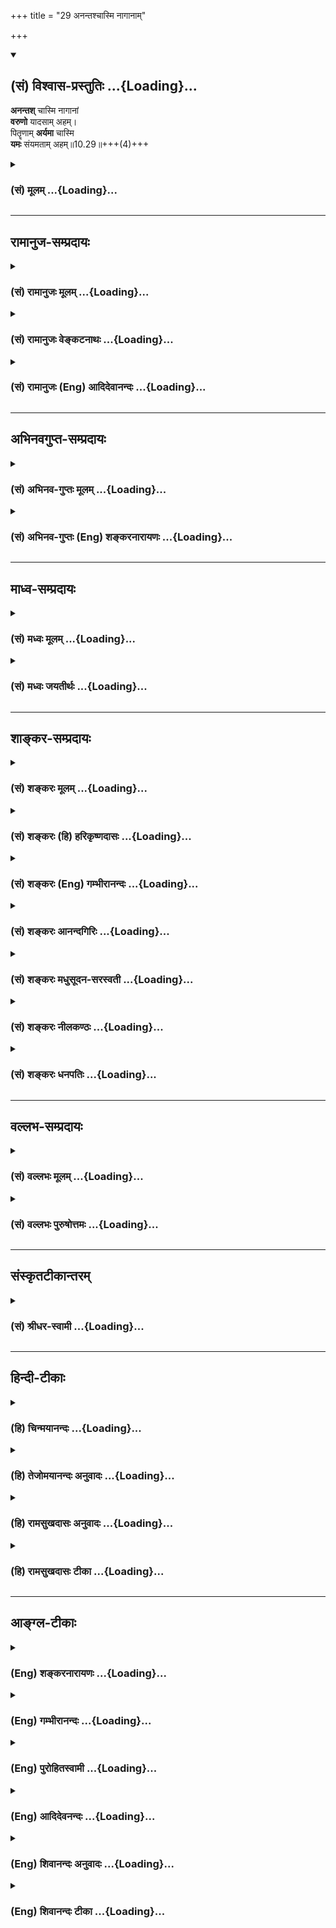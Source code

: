 +++
title = "29 अनन्तश्चास्मि नागानाम्"

+++
<div class="js_include" newlevelforh1="2" title="(सं) विश्वास-प्रस्तुतिः" unfilled url="/mahAbhAratam/vyAsaH/shlokashaH/06-bhIShma-parva/03-bhagavad-gItA-parva/saMskRtam/vishvAsa-prastutiH/10_vibhUti-vistAra-yoga/29_anantashchAsmi_nA.md">
<details open><summary><h2>(सं) विश्वास-प्रस्तुतिः ...{Loading}...</h2></summary>

**अनन्तश्** चास्मि नागानां  
**वरुणो** यादसाम् अहम्।  
पितॄणाम् **अर्यमा** चास्मि  
**यमः** संयमताम् अहम्॥10.29॥+++(4)+++
</details>
</div>
<div class="js_include collapsed" newlevelforh1="3" title="(सं) मूलम्" unfilled url="/mahAbhAratam/vyAsaH/shlokashaH/06-bhIShma-parva/03-bhagavad-gItA-parva/saMskRtam/mUlam/10_vibhUti-vistAra-yoga/29_anantashchAsmi_nA.md">
<details><summary><h3>(सं) मूलम् ...{Loading}...</h3></summary>

अनन्तश्चास्मि नागानां वरुणो यादसामहम्।  
पितॄणामर्यमा चास्मि यमः संयमतामहम्।।10.29।।
</details>
</div>


_________________
## रामानुज-सम्प्रदायः
<div class="js_include collapsed" newlevelforh1="3" title="(सं) रामानुजः मूलम्" unfilled url="/mahAbhAratam/vyAsaH/shlokashaH/06-bhIShma-parva/03-bhagavad-gItA-parva/saMskRtam/rAmAnujaH/mUlam/10_vibhUti-vistAra-yoga/29_anantashchAsmi_nA.md">
<details><summary><h3>(सं) रामानुजः मूलम् ...{Loading}...</h3></summary>

।।10.29।। नागा बहुशिरसः; यादांसि जलवासिनः; तेषां **वरुणः अहम्;** अत्र अपि
न निर्धारणे षष्ठी; दण्डयतां वैवस्वतः अहम्।

</details>
</div>
<div class="js_include collapsed" newlevelforh1="3" title="(सं) रामानुजः वेङ्कटनाथः" unfilled url="/mahAbhAratam/vyAsaH/shlokashaH/06-bhIShma-parva/03-bhagavad-gItA-parva/saMskRtam/rAmAnujaH/venkaTanAthaH/10_vibhUti-vistAra-yoga/29_anantashchAsmi_nA.md">
<details><summary><h3>(सं) रामानुजः वेङ्कटनाथः ...{Loading}...</h3></summary>

।। 10.29आयुधानाम् इत्यर्वाचीनायुधपरं; सुदर्शनाद्यपेक्षया
दधीचेरस्थिसम्भवस्य वज्रस्यापि निकृष्टत्वात्। धेनूनां दोग्ध्रीणाम्। दिव्या
सुरभिरिति यौगिकः कामधुक्शब्दोऽत्र व्यक्तिविशेषनिष्ठ इति भावः।
प्रजनशब्देन जननहेतुत्वं कन्दर्पस्यासाधारणोऽतिशय उक्तः। स मदायत्त
इत्यर्थः। अप्रजार्थकन्दर्पव्यवच्छेदार्थो वा प्रजनशब्दः। पर्याययोः
सर्पनागशब्दयोः कथं पृथग्व्यपदेश इत्यत्राह -- सर्पा एकशिरसः नागा बहुशिरस
इति। यादश्शब्देन वरुणस्यापि सङग्रहार्थमाह -- यादांसि जलवासिन इति। यद्वा
जलजन्तुमात्रं विवक्षितम् तेषां पतित्वेन सम्बन्धो वरुणस्य
तत्साजात्याभावाद्ग्राह्यः। अर्यमा पितृराजः। संयमतां संयच्छतामित्यर्थः।
तदाहदण्डयतामिति।  
  

</details>
</div>
<div class="js_include collapsed" newlevelforh1="3" title="(सं) रामानुजः (Eng) आदिदेवानन्दः" unfilled url="/mahAbhAratam/vyAsaH/shlokashaH/06-bhIShma-parva/03-bhagavad-gItA-parva/saMskRtam/rAmAnujaH/english/AdidevAnandaH/10_vibhUti-vistAra-yoga/29_anantashchAsmi_nA.md">
<details><summary><h3>(सं) रामानुजः (Eng) आदिदेवानन्दः ...{Loading}...</h3></summary>

10.26 - 10.29 Of trees I am Asvattha which is worthy of worship. Of celestial seers I am Narada. Kamadhuk is the divine cow. I am Kandarpa,
the cause of progeny. Sarpas are single-headed snakes while Nagas are many-headed snakes. Aatic creatures are known as Yadamsi. Of them I am Varuna. Of subdures, I am Yama, the son of the sun-god.

</details>
</div>


_________________
## अभिनवगुप्त-सम्प्रदायः
<div class="js_include collapsed" newlevelforh1="3" title="(सं) अभिनव-गुप्तः मूलम्" unfilled url="/mahAbhAratam/vyAsaH/shlokashaH/06-bhIShma-parva/03-bhagavad-gItA-parva/saMskRtam/abhinava-guptaH/mUlam/10_vibhUti-vistAra-yoga/29_anantashchAsmi_nA.md">
<details><summary><h3>(सं) अभिनव-गुप्तः मूलम् ...{Loading}...</h3></summary>

।।10.19 -- 10.42।। हन्त ते कथयिष्यामीत्यादि जगत्स्थित इत्यन्तम्। अहमात्मा
(श्लो. 20) इत्यनेन व्यवच्छेदं वारयति। अन्यथा स्थावराणां हिमालय
इत्यादिवाक्येषु हिमालय एव भगवान् नान्य इति व्यवच्छेदेन;
निर्विभागत्वाभावात् ब्रह्मदर्शनं खण्डितम् अभविष्यत्। यतो यस्याखण्डाकारा
व्याप्तिस्तथा चेतसि न उपारोहति; तां च \[यो\] जिज्ञासति
तस्यायमुपदेशग्रन्थः। तथाहि उपसंहारे ( उपसंहारेण)
भेदाभेदवादं,यद्यद्विभूतिमत्सत्त्वम् (श्लो -- 41) इत्यनेनाभिधाय;
पश्चादभेदमेवोपसंहरति अथवा बहुनैतेन -- विष्टभ्याहमिदं -- एकांशेन जगत्
स्थितः (श्लो -- 42) इति। उक्तं हि -- पादोऽस्य विश्वा भूतानि
त्रिपादस्यामृतं दिवि।। इति -- RV; X; 90; 3प्रजानां सृष्टिहेतुः सर्वमिदं
भगवत्तत्त्वमेव तैस्तेर्विचित्रै रूपैर्भाव्यमानं +++(S
तत्त्वमेतैस्तैर्विचित्रैः रूपैः ; N -- विचित्ररूपै -- )+++ सकलस्य +++(S;N
सकलमस्य)+++ विषयतां यातीति।

</details>
</div>
<div class="js_include collapsed" newlevelforh1="3" title="(सं) अभिनव-गुप्तः (Eng) शङ्करनारायणः" unfilled url="/mahAbhAratam/vyAsaH/shlokashaH/06-bhIShma-parva/03-bhagavad-gItA-parva/saMskRtam/abhinava-guptaH/english/shankaranArAyaNaH/10_vibhUti-vistAra-yoga/29_anantashchAsmi_nA.md">
<details><summary><h3>(सं) अभिनव-गुप्तः (Eng) शङ्करनारायणः ...{Loading}...</h3></summary>

10.29 See Comment under 10.42

</details>
</div>


_________________
## माध्व-सम्प्रदायः
<div class="js_include collapsed" newlevelforh1="3" title="(सं) मध्वः मूलम्" unfilled url="/mahAbhAratam/vyAsaH/shlokashaH/06-bhIShma-parva/03-bhagavad-gItA-parva/saMskRtam/madhvaH/mUlam/10_vibhUti-vistAra-yoga/29_anantashchAsmi_nA.md">
<details><summary><h3>(सं) मध्वः मूलम् ...{Loading}...</h3></summary>

।।10.29।। Sri Madhvacharya did not comment on this sloka.,

</details>
</div>
<div class="js_include collapsed" newlevelforh1="3" title="(सं) मध्वः जयतीर्थः" unfilled url="/mahAbhAratam/vyAsaH/shlokashaH/06-bhIShma-parva/03-bhagavad-gItA-parva/saMskRtam/madhvaH/jayatIrthaH/10_vibhUti-vistAra-yoga/29_anantashchAsmi_nA.md">
<details><summary><h3>(सं) मध्वः जयतीर्थः ...{Loading}...</h3></summary>

।।10.29।। Sri Jayatirtha did not comment on this sloka.  
  

</details>
</div>


_________________
## शाङ्कर-सम्प्रदायः
<div class="js_include collapsed" newlevelforh1="3" title="(सं) शङ्करः मूलम्" unfilled url="/mahAbhAratam/vyAsaH/shlokashaH/06-bhIShma-parva/03-bhagavad-gItA-parva/saMskRtam/shankaraH/mUlam/10_vibhUti-vistAra-yoga/29_anantashchAsmi_nA.md">
<details><summary><h3>(सं) शङ्करः मूलम् ...{Loading}...</h3></summary>

।।10.29।। --,**अनन्तश्च अस्मि नागानां** नागविशेषाणां नागराजश्च अस्मि।
**वरुणो यादसाम्** अहम् अब्देवतानां राजा अहम्। **पितॄणाम् अर्यमा** नाम
पितृराजश्**च** **अस्मि। यमः संयमतां** संयमनं कुर्वताम् **अहम्**।।

</details>
</div>
<div class="js_include collapsed" newlevelforh1="3" title="(सं) शङ्करः (हि) हरिकृष्णदासः" unfilled url="/mahAbhAratam/vyAsaH/shlokashaH/06-bhIShma-parva/03-bhagavad-gItA-parva/saMskRtam/shankaraH/hindI/harikRShNadAsaH/10_vibhUti-vistAra-yoga/29_anantashchAsmi_nA.md">
<details><summary><h3>(सं) शङ्करः (हि) हरिकृष्णदासः ...{Loading}...</h3></summary>

।।10.29।। नागोंके नाना भेदोंमें मैं अनन्त हूँ अर्थात् नागराज शेष हूँ और
जलसम्बन्धी देवोंमें उनका राजा वरुण मैं हूँ। मैं पितरोंमें अर्यमा नामक
पितृराज हूँ और शासन करनेवालोंमें यमराज हूँ।

</details>
</div>
<div class="js_include collapsed" newlevelforh1="3" title="(सं) शङ्करः (Eng) गम्भीरानन्दः" unfilled url="/mahAbhAratam/vyAsaH/shlokashaH/06-bhIShma-parva/03-bhagavad-gItA-parva/saMskRtam/shankaraH/english/gambhIrAnandaH/10_vibhUti-vistAra-yoga/29_anantashchAsmi_nA.md">
<details><summary><h3>(सं) शङ्करः (Eng) गम्भीरानन्दः ...{Loading}...</h3></summary>

10.29 Naganam, among snakes, of a particular species of snakes; asmi, I
am Ananta, the King of snakes. And Varuna, the King yadasam, of the gods
of the waters. Pitrnam, among the manes; I am the King of the manes,
named Aryama. And samyamatam, among the maintainers of law and order I
am Yama.

</details>
</div>
<div class="js_include collapsed" newlevelforh1="3" title="(सं) शङ्करः आनन्दगिरिः" unfilled url="/mahAbhAratam/vyAsaH/shlokashaH/06-bhIShma-parva/03-bhagavad-gItA-parva/saMskRtam/shankaraH/AnandagiriH/10_vibhUti-vistAra-yoga/29_anantashchAsmi_nA.md">
<details><summary><h3>(सं) शङ्करः आनन्दगिरिः ...{Loading}...</h3></summary>

।।10.29।। प्रजनयतीति व्युत्पत्तिमाश्रित्याह -- **प्रजनयितेति।** सर्पा
नागाश्च जातिभेदाद्भिद्यन्ते।

</details>
</div>
<div class="js_include collapsed" newlevelforh1="3" title="(सं) शङ्करः मधुसूदन-सरस्वती" unfilled url="/mahAbhAratam/vyAsaH/shlokashaH/06-bhIShma-parva/03-bhagavad-gItA-parva/saMskRtam/shankaraH/madhusUdana-sarasvatI/10_vibhUti-vistAra-yoga/29_anantashchAsmi_nA.md">
<details><summary><h3>(सं) शङ्करः मधुसूदन-सरस्वती ...{Loading}...</h3></summary>

।।10.29।। नागानां जातिभेदानां मध्ये तेषां राजाऽनन्तश्च शेषाख्योऽहमस्मि।
यादसां जलचराणां मध्ये तेषां राजा वरुणोऽहमस्मि। पितॄणां मध्येऽर्यमा नाम
पितृराजश्चाहमस्मि। संयमतां संयमं धर्माधर्मफलदानेनानुग्रहं निग्रहं च
कुर्वतां मध्ये यमोऽहमस्मि।

</details>
</div>
<div class="js_include collapsed" newlevelforh1="3" title="(सं) शङ्करः नीलकण्ठः" unfilled url="/mahAbhAratam/vyAsaH/shlokashaH/06-bhIShma-parva/03-bhagavad-gItA-parva/saMskRtam/shankaraH/nIlakaNThaH/10_vibhUti-vistAra-yoga/29_anantashchAsmi_nA.md">
<details><summary><h3>(सं) शङ्करः नीलकण्ठः ...{Loading}...</h3></summary>

।।10.29।। नागानां सर्पावान्तरभेदानाम्। यादसां जलचराणाम्। संयमतां
नियमनकर्तॄणाम्।

</details>
</div>
<div class="js_include collapsed" newlevelforh1="3" title="(सं) शङ्करः धनपतिः" unfilled url="/mahAbhAratam/vyAsaH/shlokashaH/06-bhIShma-parva/03-bhagavad-gItA-parva/saMskRtam/shankaraH/dhanapatiH/10_vibhUti-vistAra-yoga/29_anantashchAsmi_nA.md">
<details><summary><h3>(सं) शङ्करः धनपतिः ...{Loading}...</h3></summary>

।।10.29।। अनन्तः शेषः। यादसां जलदेवतानाम्। संयमतां सम्यङ्नियमनं
कर्वेताम्।

</details>
</div>


_________________
## वल्लभ-सम्प्रदायः
<div class="js_include collapsed" newlevelforh1="3" title="(सं) वल्लभः मूलम्" unfilled url="/mahAbhAratam/vyAsaH/shlokashaH/06-bhIShma-parva/03-bhagavad-gItA-parva/saMskRtam/vallabhaH/mUlam/10_vibhUti-vistAra-yoga/29_anantashchAsmi_nA.md">
<details><summary><h3>(सं) वल्लभः मूलम् ...{Loading}...</h3></summary>

।।10.29।। अनन्त इति। शेषोऽहम्। वरुणोऽधिकृतो लोकपालः। पितॄणां
मुख्योऽर्यमाऽहम्। श्राद्धान्नभोजी भगवत्स्वरूपतया श्राद्धे तदादिः पितृगणो
यजनीयश्चिन्तनीयो भगवदीयेनेति भावः।

</details>
</div>
<div class="js_include collapsed" newlevelforh1="3" title="(सं) वल्लभः पुरुषोत्तमः" unfilled url="/mahAbhAratam/vyAsaH/shlokashaH/06-bhIShma-parva/03-bhagavad-gItA-parva/saMskRtam/vallabhaH/puruShottamaH/10_vibhUti-vistAra-yoga/29_anantashchAsmi_nA.md">
<details><summary><h3>(सं) वल्लभः पुरुषोत्तमः ...{Loading}...</h3></summary>

  
  
।।10.29।। नागानां अविषाणां स्थिराणां मध्ये अनन्तस्तेषामधीशः शेषोऽस्मि।
यादसां जलचराणां पतिर्वरुणोऽस्मि। पितॄणां मुख्यः अर्यमा चास्मि। चकारेण
सर्वेषां पितृरूपत्वमपि ज्ञापितम्। संयमतां नियमं कुर्वतां मुख्यो
यमोऽस्मि।  
  

</details>
</div>


_________________
## संस्कृतटीकान्तरम्
<div class="js_include collapsed" newlevelforh1="3" title="(सं) श्रीधर-स्वामी" unfilled url="/mahAbhAratam/vyAsaH/shlokashaH/06-bhIShma-parva/03-bhagavad-gItA-parva/saMskRtam/shrIdhara-svAmI/10_vibhUti-vistAra-yoga/29_anantashchAsmi_nA.md">
<details><summary><h3>(सं) श्रीधर-स्वामी ...{Loading}...</h3></summary>

।।10.29।। **अनन्त इति।** नागानां निर्विषाणां राजा अनन्तः शेषोऽस्मि।
यादसां जलचराणां राजा वरुणोऽस्मि। पितॄणां राजा अर्यमास्मि। संयमतां
नियमनं कुर्वतां मध्ये यमोऽस्मि।

</details>
</div>


_________________
## हिन्दी-टीकाः
<div class="js_include collapsed" newlevelforh1="3" title="(हि) चिन्मयानन्दः" unfilled url="/mahAbhAratam/vyAsaH/shlokashaH/06-bhIShma-parva/03-bhagavad-gItA-parva/hindI/chinmayAnandaH/10_vibhUti-vistAra-yoga/29_anantashchAsmi_nA.md">
<details><summary><h3>(हि) चिन्मयानन्दः ...{Loading}...</h3></summary>

।।10.29।। मैं नागों में शेषनाग (अनन्त) हूँ अनेक फणों वाले सर्प नाग
कहलाते हैं। उन नागों में सहस्र फनों वाले शेषनाग को भगवान् विष्णु की
शय्या कहा गया है जिस पर वे अपनी योगनिद्रा में विश्राम या शयन करते हैं।
यहाँ श्रीकृष्ण कहते हैं कि; अनेक फणों वाले नागों में; वे सर्वाधिक
शक्तिशाली और दिव्य नाग हैं; क्योंकि वे एकमात्र अधिष्ठान है जिस पर
सृष्टकर्ता ब्रह्मा और पालनकर्ता विष्णु विश्राम और कार्य करते हैं। मैं जल
देवताओं में वरुण हूँ पंच महाभूतों में चौथे तत्त्व जल का अधिष्ठाता देवता
वरुण है। वैदिक काल में दृश्य जगत् की प्राकृतिक शक्तियों को दैवी आकृति
प्रदान कर उनकी पूजा और उपासना की जाती थी। यह तो काफी समय पश्चात् हमने
देवताओं के मानवीकरण की पौराणिक परम्परा प्रारम्भ की और फिर हम धार्मिक
मतभेदों की कीचड़ और सांप्रदायिक पूर्वाग्रहों में फँस गये। जेरुसलम के
मसीहा; वृन्दावन के गोपबाल और मक्का के पैगम्बर के अज्ञानी भक्त आपस में
लड़ने लगे। वरुण का शरीर अर्धमत्स्य और अर्धमनुष्य का वर्णन किया गया है जो
प्राय अरनाल्ड के मरमन (मत्स्यपुरुष) के समान है वरुण समुद्र का शासक और जल
का अधिष्ठाता देवता है। मैं पितरों में अर्यमा हूँ हिन्दू धर्म में; मृत्यु
भी; जीवन का ही एक अनुभव है। इसमें सूक्ष्म शरीर सदैव के लिए अपने वर्तमान
निवास स्थान रूपी स्थूल देह को त्याग कर चला जाता है। इस सूक्ष्म शरीर (या
जीव) का अपना अलग अस्तित्व बना रहता है; जिसे पितर कहते हैं। ये पितर (अथवा
प्रेतात्माएं) एक साथ किसी लोक विशेष में रहते हैं; जिसे पितृलोक कहा जाता
है। इसके पूर्व हम बारह आदित्यों के संबंध में वैदिक सिद्धांत को देख चुके
हैं; जो बारह महीनों के अधिष्ठाता हैं। उनमें से एक अर्यमा नामक आदित्य को
इस पितृलोक का शासक कहा गया है। मैं नियामकों में यम हूँ यमराज मृत्यु के
देवता हैं। भारत में; हम भयंकरता उदासी और दुखान्त को भी पूजते हैं;
क्योंकि हम जानते हैं कि ईश्वर शुभ और अशुभ आनन्दप्रद और दुखप्रद सभी
वस्तुओं का अधिष्ठान है। हम समझौते के किसी ऐसे सिद्धांत से सन्तुष्ट नहीं
होते; जिसमें हम ईश्वर का उन वस्तुओं से कोई संबंध स्वीकार नहीं करते; जो
हमें अप्रिय हों। हमें प्रिय प्रतीत हो या न हो; मृत्यु तत्त्व ही हमारे
जीवन का नियन्त्रक और नियामक है। मृत्यु ही; प्रत्येक क्षण; रचनात्मक विकास
के लिए प्रगतिशील क्षेत्र तैयार करती है। युवावस्था की अभिव्यक्ति के लिए
बाल्यावस्था का अन्त होना आवश्यक है। महाविद्यालय में प्रवेश पाने के लिए
उच्चतर माध्यमिक विद्यालय को त्यागना पड़ता है। प्रगति अपने आप में जीवन का
मात्र आंशिक चित्र और जीवन की सम्पूर्ण गति का एकांगी दर्शन है। प्रत्येक
विकास के पूर्व नाश अवश्य होता है। इस प्रकार; नाश का रचनात्मक प्रगति में
योगदान मृत्यु की सृजनात्मक कला कहलाती है। किसी भौतिक वस्तु की वर्तमान
अवस्था का नाश किये बिना नवीन वस्तु की निर्मिति नहीं की जा सकती। भौतिक
जगत् के इस नियम को समझने से ही हम इस युक्तिसंगत निष्कर्ष पर पहुँचते हैं।
निरीक्षित नियम यह है कि कोई दो वस्तुएँ एक ही समय एक ही स्थान पर साथसाथ
नहीं रह सकती हैं। जब एक चित्रकार पट पर फूल का चित्र बना रहा होता है; तब
वह न केवल विभिन्न रंगों का प्रयोग ही करता है; वरन् उसकी रचनात्मक कला
निरन्तर उस पट के सतह की पूर्वावस्था को नष्ट भी करती जाती है। इस प्रकार;
जब जीवन को उसकी सम्पूर्णता में देखा जाता है; तब ज्ञात होता है कि मृत्यु
के देवता का भी उतना ही महत्व है; जितना कि सृष्टि के देवता का। सृष्टि के
साथसाथ उसी गति से यदि मृत्यु बुद्धिमत्तापूर्वक कार्य नहीं कर रही होती;
तो जगत् में वस्तुओं की असीम और अनियन्त्रित बाढ़ आ गई होती। उस स्थिति में
मात्र वस्तुओं की संख्या एवं परिमाण के कारण ही जीवन असंभव हो गया होता।
यदि मृत्यु नहीं होती; तो हमारे पूर्व के असंख्य पीढ़ियों के प्रपितामह आदि
अभी भी हमारे दो कमरों वाले घरों में रह रहे होते जब कुछ ही मात्रा में
जनसंख्या में वृद्धि होने पर प्रकृति का सन्तुलन और जगत् की राजनीतिक
शान्ति अस्तव्यस्त हो जाती है; यदि सृष्टिकर्ता के समान मृत्यु देवता भी
कार्य नहीं कर रहे होते; तो जगत् की क्या स्थिति होती निश्चय ही; सभी
नियामकों में यमराज प्रमुख्ा हैं और यह दिया हुआ उदाहरण अत्यन्त उपयुक्त
एवं अनन्य है। भगवान् आगे कहते हैं

</details>
</div>
<div class="js_include collapsed" newlevelforh1="3" title="(हि) तेजोमयानन्दः अनुवादः" unfilled url="/mahAbhAratam/vyAsaH/shlokashaH/06-bhIShma-parva/03-bhagavad-gItA-parva/hindI/tejomayAnandaH/anuvAdaH/10_vibhUti-vistAra-yoga/29_anantashchAsmi_nA.md">
<details><summary><h3>(हि) तेजोमयानन्दः अनुवादः ...{Loading}...</h3></summary>

।।10.29।। मैं नागों में अनन्त (शेषनाग) हूँ और जल देवताओं में वरुण हूँ;
मैं पितरों में अर्यमा हँ और नियमन करने वालों में यम हूँ।।

</details>
</div>
<div class="js_include collapsed" newlevelforh1="3" title="(हि) रामसुखदासः अनुवादः" unfilled url="/mahAbhAratam/vyAsaH/shlokashaH/06-bhIShma-parva/03-bhagavad-gItA-parva/hindI/rAmasukhadAsaH/anuvAdaH/10_vibhUti-vistAra-yoga/29_anantashchAsmi_nA.md">
<details><summary><h3>(हि) रामसुखदासः अनुवादः ...{Loading}...</h3></summary>

।।10.29।। नागोंमें अनन्त (शेषनाग) और जल-जन्तुओंका अधिपति वरुण मैं हूँ।
पितरोंमें अर्यमा और शासन करनेवालोंमें यमराज मैं हूँ।

</details>
</div>
<div class="js_include collapsed" newlevelforh1="3" title="(हि) रामसुखदासः टीका" unfilled url="/mahAbhAratam/vyAsaH/shlokashaH/06-bhIShma-parva/03-bhagavad-gItA-parva/hindI/rAmasukhadAsaH/TIkA/10_vibhUti-vistAra-yoga/29_anantashchAsmi_nA.md">
<details><summary><h3>(हि) रामसुखदासः टीका ...{Loading}...</h3></summary>

।।10.29।।***व्याख्या--*'अनन्तश्चास्मि नागानाम्'--**शेषनाग सम्पूर्ण
नागोंके राजा हैं **(टिप्पणी प₀ 560)**। इनके एक हजार फण हैं। ये
क्षीरसागरमें सदा भगवान्की शय्या बनकर भगवान्को सुख पहुँचाते रहते हैं। ये
अनेक बार भगवान्के साथ अवतार लेकर उनकी लीलामें शामिल हुए हैं। इसलिये
भगवान्ने इनको अपनी विभूति बताया है।

</details>
</div>


_________________
## आङ्ग्ल-टीकाः
<div class="js_include collapsed" newlevelforh1="3" title="(Eng) शङ्करनारायणः" unfilled url="/mahAbhAratam/vyAsaH/shlokashaH/06-bhIShma-parva/03-bhagavad-gItA-parva/english/shankaranArAyaNaH/10_vibhUti-vistAra-yoga/29_anantashchAsmi_nA.md">
<details><summary><h3>(Eng) शङ्करनारायणः ...{Loading}...</h3></summary>

10.29. Of the snakes, I am Ananta; of the water-beings (water-deities),
I am varuna; of the manes, I am Aryaman; of the controllers, I am Yama
(the Death-god).

</details>
</div>
<div class="js_include collapsed" newlevelforh1="3" title="(Eng) गम्भीरानन्दः" unfilled url="/mahAbhAratam/vyAsaH/shlokashaH/06-bhIShma-parva/03-bhagavad-gItA-parva/english/gambhIrAnandaH/10_vibhUti-vistAra-yoga/29_anantashchAsmi_nA.md">
<details><summary><h3>(Eng) गम्भीरानन्दः ...{Loading}...</h3></summary>

10.29 Among snakes I am Ananta, and Varuna among gods of the waters.
Among the manes I am Aryama, and among the maintainers of law and order I am Yama (King of death).

</details>
</div>
<div class="js_include collapsed" newlevelforh1="3" title="(Eng) पुरोहितस्वामी" unfilled url="/mahAbhAratam/vyAsaH/shlokashaH/06-bhIShma-parva/03-bhagavad-gItA-parva/english/purohitasvAmI/10_vibhUti-vistAra-yoga/29_anantashchAsmi_nA.md">
<details><summary><h3>(Eng) पुरोहितस्वामी ...{Loading}...</h3></summary>

10.29 I am the King-python among snakes, I am the Aqueous Principle among those that live in water, I am the Father of fathers, and among rulers I am Death.

</details>
</div>
<div class="js_include collapsed" newlevelforh1="3" title="(Eng) आदिदेवनन्दः" unfilled url="/mahAbhAratam/vyAsaH/shlokashaH/06-bhIShma-parva/03-bhagavad-gItA-parva/english/AdidevanandaH/10_vibhUti-vistAra-yoga/29_anantashchAsmi_nA.md">
<details><summary><h3>(Eng) आदिदेवनन्दः ...{Loading}...</h3></summary>

10.29 Of snakes, I am Ananta. Of aatic-beings I am Varuna. Of manes, I am Aryama. Of subduers, I am Yama.

</details>
</div>
<div class="js_include collapsed" newlevelforh1="3" title="(Eng) शिवानन्दः अनुवादः" unfilled url="/mahAbhAratam/vyAsaH/shlokashaH/06-bhIShma-parva/03-bhagavad-gItA-parva/english/shivAnandaH/anuvAdaH/10_vibhUti-vistAra-yoga/29_anantashchAsmi_nA.md">
<details><summary><h3>(Eng) शिवानन्दः अनुवादः ...{Loading}...</h3></summary>

10.29 I am Ananta among the Nagas; I am Varuna among water-deities;
Aryaman among the Manes I am; I am Yama among the governors.

</details>
</div>
<div class="js_include collapsed" newlevelforh1="3" title="(Eng) शिवानन्दः टीका" unfilled url="/mahAbhAratam/vyAsaH/shlokashaH/06-bhIShma-parva/03-bhagavad-gItA-parva/english/shivAnandaH/TIkA/10_vibhUti-vistAra-yoga/29_anantashchAsmi_nA.md">
<details><summary><h3>(Eng) शिवानन्दः टीका ...{Loading}...</h3></summary>

10.29 अनन्तः Ananta; च and; अस्मि (I) am; नागानाम् among Nagas; वरुणः
Varuna; यादसाम् among watergods; अहम् I; पितॄणाम् among the Pitris or ancestors; अर्यमा Aryaman; च and; अस्मि (I) am; यमः Yama; संयमताम् among governors; अहम् I.Commentary Ananta is the king of hooded serpents or cobras. He is firecoloured.Varuna is the king of the watergods.Waterdeities The gods connected with waters.Aryaman is the king of the manes.I am Yama; the witness of the acts of all living beings; who keeps account of the good and bad actions of the people.

</details>
</div>
